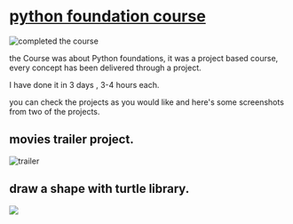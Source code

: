 # [python foundation course ](https://classroom.udacity.com/courses/ud036)


![completed the course](https://github.com/Ahmed-Ayman/Vacation2017-/blob/master/Udacity_webDeveloperFullStack/Programming%20Foundations%20with%20Python/images/completeed.png?raw=true)

the Course was about Python foundations, it was a project based course, every concept has been delivered through a project.

I have done it in  3 days , 3-4 hours each.

you can check the projects as you would like and here's some screenshots from two of the projects.
## movies trailer project.
![trailer](https://github.com/Ahmed-Ayman/Vacation2017-/blob/master/Udacity_webDeveloperFullStack/Programming%20Foundations%20with%20Python/images/moviesTrailer.png?raw=true)

## draw a shape  with turtle library.
![](https://github.com/Ahmed-Ayman/Vacation2017-/blob/master/Udacity_webDeveloperFullStack/Programming%20Foundations%20with%20Python/images/shape.png?raw=true)
